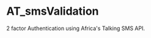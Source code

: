 # AT_smsValidation
2 factor Authentication using Africa's Talking SMS API.

<img scr="app/ScreenShots/Screenshot_1.png" >
